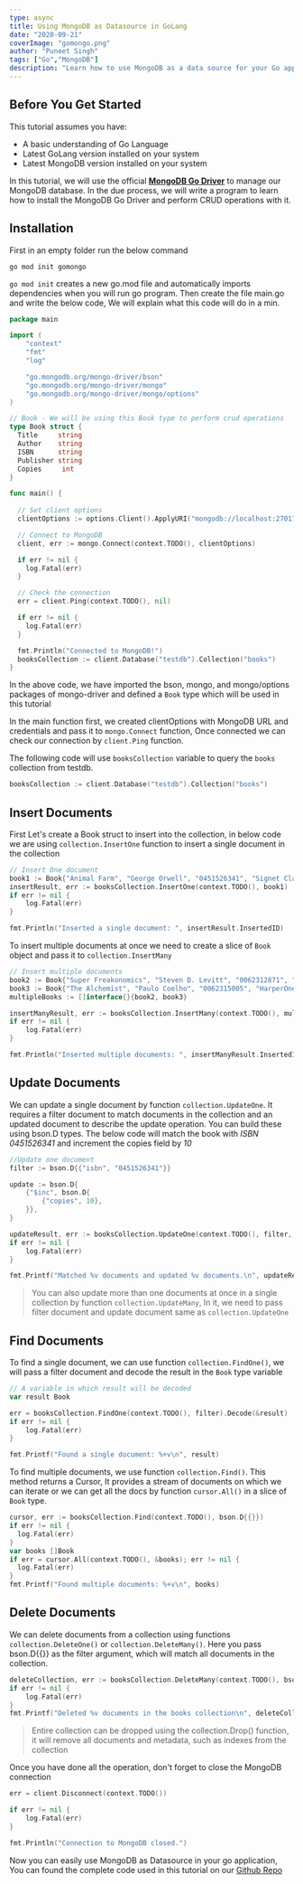 ```yaml
---
type: async
title: Using MongoDB as Datasource in GoLang
date: "2020-09-21"
coverImage: "gomongo.png"
author: "Puneet Singh"
tags: ["Go","MongoDB"]
description: "Learn how to use MongoDB as a data source for your Go application using the mongo-go driver"
---
```


## Before You Get Started
This tutorial assumes you have:

*   A basic understanding of Go Language
*   Latest GoLang version installed on your system
*   Latest MongoDB version installed on your system

In this tutorial, we will use the official **[MongoDB Go Driver](https://github.com/mongodb/mongo-go-driver/)** to manage our MongoDB database. In the due process, we will write a program to learn how to install the MongoDB Go Driver and perform CRUD operations with it.

## Installation

First in an empty folder run the below command

```
go mod init gomongo
```
`go mod init` creates a new go.mod file and automatically imports dependencies when you will run go program. Then create the file main.go and write the below code, We will explain what this code will do in a min.

```go
package main

import (
    "context"
    "fmt"
    "log"

    "go.mongodb.org/mongo-driver/bson"
    "go.mongodb.org/mongo-driver/mongo"
    "go.mongodb.org/mongo-driver/mongo/options"
)

// Book - We will be using this Book type to perform crud operations
type Book struct {
  Title     string
  Author    string
  ISBN      string
  Publisher string
  Copies     int
}

func main() {
    
  // Set client options
  clientOptions := options.Client().ApplyURI("mongodb://localhost:27017")

  // Connect to MongoDB
  client, err := mongo.Connect(context.TODO(), clientOptions)

  if err != nil {
    log.Fatal(err)
  }

  // Check the connection
  err = client.Ping(context.TODO(), nil)

  if err != nil {
    log.Fatal(err)
  }

  fmt.Println("Connected to MongoDB!")
  booksCollection := client.Database("testdb").Collection("books")
}
```
In the above code, we have imported the bson, mongo, and mongo/options packages of mongo-driver and defined a `Book` type which will be used in this tutorial

In the main function first, we created clientOptions with MongoDB URL and credentials and pass it to `mongo.Connect` function, Once connected we can check our connection by `client.Ping` function.

The following code will use `booksCollection` variable to query the `books` collection from testdb.

```go
booksCollection := client.Database("testdb").Collection("books")
```

## Insert Documents

First Let's create a Book struct to insert into the collection, in below code we are using `collection.InsertOne` function to insert a single document in the collection

```go
// Insert One document
book1 := Book{"Animal Farm", "George Orwell", "0451526341", "Signet Classics", 100}
insertResult, err := booksCollection.InsertOne(context.TODO(), book1)
if err != nil {
    log.Fatal(err)
}

fmt.Println("Inserted a single document: ", insertResult.InsertedID)
```

To insert multiple documents at once we need to create a slice of `Book` object and pass it to `collection.InsertMany`

```go
// Insert multiple documents
book2 := Book{"Super Freakonomics", "Steven D. Levitt", "0062312871", "HARPER COLLINS USA", 100}
book3 := Book{"The Alchemist", "Paulo Coelho", "0062315005", "HarperOne", 100}
multipleBooks := []interface{}{book2, book3}

insertManyResult, err := booksCollection.InsertMany(context.TODO(), multipleBooks)
if err != nil {
    log.Fatal(err)
}

fmt.Println("Inserted multiple documents: ", insertManyResult.InsertedIDs)
```

## Update Documents

We can update a single document by function  `collection.UpdateOne`. It requires a filter document to match documents in the collection and an updated document to describe the update operation. You can build these using bson.D types. The below code will match the book with *ISBN* *0451526341* and increment the copies field by *10*

```go
//Update one document
filter := bson.D{{"isbn", "0451526341"}}

update := bson.D{
    {"$inc", bson.D{
        {"copies", 10},
    }},
}

updateResult, err := booksCollection.UpdateOne(context.TODO(), filter, update)
if err != nil {
    log.Fatal(err)
}

fmt.Printf("Matched %v documents and updated %v documents.\n", updateResult.MatchedCount, updateResult.ModifiedCount)
```
> You can also update more than one documents at once in a single collection by function `collection.UpdateMany`, In it, we need to pass filter document and update document same as `collection.UpdateOne`

## Find Documents

To find a single document, we can use function `collection.FindOne()`, we will pass a filter document and decode the result in the `Book` type variable

```go
// A variable in which result will be decoded
var result Book

err = booksCollection.FindOne(context.TODO(), filter).Decode(&result)
if err != nil {
    log.Fatal(err)
}

fmt.Printf("Found a single document: %+v\n", result)
```

To find multiple documents, we use function `collection.Find()`. This method returns a Cursor, It provides a stream of documents on which we can iterate or we can get all the docs by function `cursor.All()` in a slice of `Book` type. 

```go
cursor, err := booksCollection.Find(context.TODO(), bson.D{{}})
if err != nil {
  log.Fatal(err)
}
var books []Book
if err = cursor.All(context.TODO(), &books); err != nil {
  log.Fatal(err)
}
fmt.Printf("Found multiple documents: %+v\n", books)
```

## Delete Documents

We can delete documents from a collection using functions `collection.DeleteOne()` or `collection.DeleteMany()`. Here you pass bson.D{{}} as the filter argument, which will match all documents in the collection.

```go
deleteCollection, err := booksCollection.DeleteMany(context.TODO(), bson.D{{}})
if err != nil {
    log.Fatal(err)
}
fmt.Printf("Deleted %v documents in the books collection\n", deleteCollection.DeletedCount)
```
> Entire collection can be dropped using the collection.Drop() function, it will remove all documents and metadata, such as indexes from the collection

Once you have done all the operation, don't forget to close the MongoDB connection

```go
err = client.Disconnect(context.TODO())

if err != nil {
    log.Fatal(err)
}

fmt.Println("Connection to MongoDB closed.")
```
Now you can easily use MongoDB as Datasource in your go application, You can found the complete code used in this tutorial on our [Github Repo](https://github.com/LoginRadius/engineering-blog-samples/tree/master/GoLang/MongoDriverForGolang)